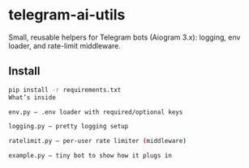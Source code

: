 # telegram-ai-utils
Small, reusable helpers for Telegram bots (Aiogram 3.x): logging, env loader, and rate-limit middleware.
## Install
```bash
pip install -r requirements.txt
What’s inside

env.py – .env loader with required/optional keys

logging.py – pretty logging setup

ratelimit.py – per-user rate limiter (middleware)

example.py – tiny bot to show how it plugs in

